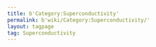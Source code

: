 ```yaml
---
title: b'Category:Superconductivity'
permalink: b'wiki/Category:Superconductivity/'
layout: tagpage
tag: Superconductivity
---
```



